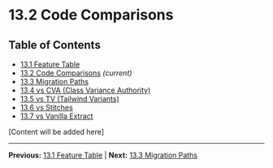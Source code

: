 # 13.2 Code Comparisons

## Table of Contents
- [13.1 Feature Table](./13.1-feature-table.md)
- [13.2 Code Comparisons](./13.2-code-comparisons.md) *(current)*
- [13.3 Migration Paths](./13.3-migration-paths.md)
- [13.4 vs CVA (Class Variance Authority)](./13.4-vs-cva-class-variance-authority.md)
- [13.5 vs TV (Tailwind Variants)](./13.5-vs-tv-tailwind-variants.md)
- [13.6 vs Stitches](./13.6-vs-stitches.md)
- [13.7 vs Vanilla Extract](./13.7-vs-vanilla-extract.md)

[Content will be added here]

---

**Previous:** [13.1 Feature Table](./13.1-feature-table.md) | **Next:** [13.3 Migration Paths](./13.3-migration-paths.md)

